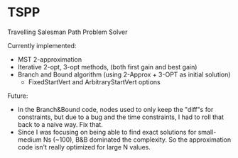 # TSPP
Travelling Salesman Path Problem Solver

Currently implemented:

* MST 2-approximation
* Iterative 2-opt, 3-opt methods, (both first gain and best gain)
* Branch and Bound algorithm (using 2-Approx + 3-OPT as initial solution)
  * FixedStartVert and ArbitraryStartVert options
  
Future:
* In the Branch&Bound code, nodes used to only keep the "diff"s for constraints, but due to a bug and the time constraints, I had to roll that back to a naive way. Fix that.
* Since I was focusing on being able to find exact solutions for small-medium Ns (~100), B&B dominated the complexity. So the approximation code isn't really optimized for large N values.
